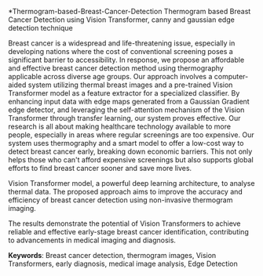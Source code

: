 *Thermogram-based-Breast-Cancer-Detection
Thermogram based Breast Cancer Detection using Vision Transformer, canny and gaussian edge detection technique

Breast cancer is a widespread and life-threatening issue, especially in developing 
nations where the cost of conventional screening poses a significant barrier to accessibility. 
In response, we propose an affordable and effective breast cancer detection method using 
thermography applicable across diverse age groups. Our approach involves a computer-aided 
system utilizing thermal breast images and a pre-trained Vision Transformer model as a 
feature extractor for a specialized classifier. By enhancing input data with edge maps 
generated from a Gaussian Gradient edge detector, and leveraging the self-attention 
mechanism of the Vision Transformer through transfer learning, our system proves effective. 
 Our research is all about making healthcare technology available to more people, 
especially in areas where regular screenings are too expensive. Our system uses 
thermography and a smart model to offer a low-cost way to detect breast cancer early, 
breaking down economic barriers. This not only helps those who can't afford expensive 
screenings but also supports global efforts to find breast cancer sooner and save more lives.
 
Vision Transformer model, a powerful deep learning architecture, to analyse 
thermal data. The proposed approach aims to improve the accuracy and efficiency of breast 
cancer detection using non-invasive thermogram imaging. 

The results demonstrate the potential of Vision Transformers to achieve reliable 
and effective early-stage breast cancer identification, contributing to advancements in 
medical imaging and diagnosis. 

**Keywords**: Breast cancer detection, thermogram images, Vision Transformers, early 
diagnosis, medical image analysis, Edge Detection


